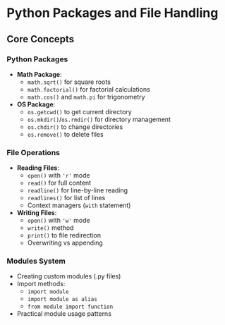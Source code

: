 # Python Packages and File Handling

## Core Concepts
### Python Packages
- **Math Package**:
  - `math.sqrt()` for square roots
  - `math.factorial()` for factorial calculations
  - `math.cos()` and `math.pi` for trigonometry
- **OS Package**:
  - `os.getcwd()` to get current directory
  - `os.mkdir()`/`os.rmdir()` for directory management
  - `os.chdir()` to change directories
  - `os.remove()` to delete files

### File Operations
- **Reading Files**:
  - `open()` with `'r'` mode
  - `read()` for full content
  - `readline()` for line-by-line reading
  - `readlines()` for list of lines
  - Context managers (`with` statement)
- **Writing Files**:
  - `open()` with `'w'` mode
  - `write()` method
  - `print()` to file redirection
  - Overwriting vs appending

### Modules System
- Creating custom modules (.py files)
- Import methods:
  - `import module`
  - `import module as alias`
  - `from module import function`
- Practical module usage patterns
